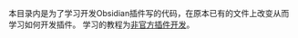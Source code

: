 
本目录内是为了学习开发Obsidian插件写的代码，在原本已有的文件上改变从而学习如何开发插件。
学习的教程为[非官方插件开发](https://marcus.se.net/obsidian-plugin-docs/getting-started/create-your-first-plugin)。

